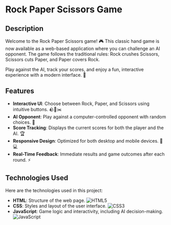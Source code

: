 # Rock Paper Scissors Game

## Description

Welcome to the Rock Paper Scissors game! 🎮 This classic hand game is now available as a web-based application where you can challenge an AI opponent. The game follows the traditional rules: Rock crushes Scissors, Scissors cuts Paper, and Paper covers Rock.

Play against the AI, track your scores, and enjoy a fun, interactive experience with a modern interface. 🚀

## Features

- **Interactive UI**: Choose between Rock, Paper, and Scissors using intuitive buttons. 🪨📄✂️
- **AI Opponent**: Play against a computer-controlled opponent with random choices. 🤖
- **Score Tracking**: Displays the current scores for both the player and the AI. 🏆
- **Responsive Design**: Optimized for both desktop and mobile devices. 📱💻
- **Real-Time Feedback**: Immediate results and game outcomes after each round. ⚡

## Technologies Used

Here are the technologies used in this project:

- **HTML**: Structure of the web page.   ![HTML5](https://img.shields.io/badge/html5-%23E34F26.svg?style=for-the-badge&logo=html5&logoColor=white)
- **CSS**: Styles and layout of the user interface.  ![CSS3](https://img.shields.io/badge/css3-%231572B6.svg?style=for-the-badge&logo=css3&logoColor=white)
- **JavaScript**: Game logic and interactivity, including AI decision-making.   ![JavaScript](https://img.shields.io/badge/javascript-%23323330.svg?style=for-the-badge&logo=javascript&logoColor=F7DF1E)
